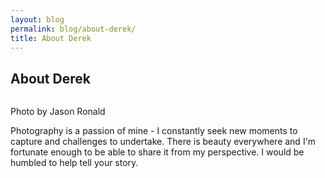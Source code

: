 ```yaml
---
layout: blog
permalink: blog/about-derek/
title: About Derek
---
```


## About Derek

<div class="image-container">
    <img src="/images/me.jpg" alt="" title="Photo by Jason Ronald" class="picture" style="display: inline;">
    <p class="caption">Photo by Jason Ronald</p>
</div>

Photography is a passion of mine - I constantly seek new moments to capture and challenges to undertake. There is beauty everywhere and I'm fortunate enough to be able to share it from my perspective. I would be humbled to help tell your story.